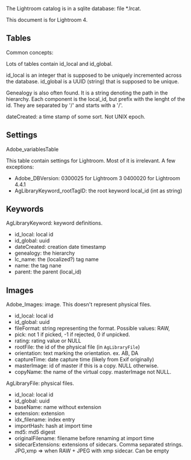 The Lightroom catalog is in a sqlite database: file *.lrcat.


This document is for Lightroom 4.

Tables
------

Common concepts:

Lots of tables contain id_local and id_global.

id_local is an integer that is supposed to be uniquely incremented
across the database.
id_global is a UUID (string) that is supposed to be unique.

Genealogy is also often found. It is a string denoting the path in the
hierarchy. Each component is the local_id, but prefix with the lenght
of the id. They are separated by '/' and starts with a '/'.

dateCreated: a time stamp of some sort. Not UNIX epoch.

## Settings

Adobe_variablesTable

This table contain settings for Lightroom. Most of it is irrelevant.
A few exceptions:

* Adobe_DBVersion:
    0300025 for Lightroom 3
    0400020 for Lightroom 4.4.1
* AgLibraryKeyword_rootTagID: the root keyword local_id (int as string)

## Keywords

AgLibraryKeyword: keyword definitions.

* id_local: local id
* id_global: uuid
* dateCreated: creation date timestamp
* genealogy: the hierarchy
* lc_name: the (localized?) tag name
* name: the tag nane
* parent: the parent (local_id)

## Images

Adobe_Images: image. This doesn't represent physical files.

* id_local: local id
* id_global: uuid
* fileFormat: string representing the format. Possible values: RAW,
* pick: not 1 if picked, -1 if rejected, 0 if unpicked.
* rating: rating value or NULL
* rootFile: the id of the physical file (in `AgLibraryFile`)
* orientation: text marking the orientation. ex. AB, DA
* captureTime: date capture time (likely from Exif originally)
* masterImage: id of master if this is a copy. NULL otherwise.
* copyName: the name of the virtual copy. masterImage not NULL.

AgLibraryFile: physical files.

* id_local: local id
* id_global: uuid
* baseName: name without extension
* extension: extension
* idx_filename: index entry
* importHash: hash at import time
* md5: md5 digest
* originalFilename: filename before renaming at import time
* sidecarExtensions: extensions of sidecars. Comma separated strings.
   JPG,xmp => when RAW + JPEG with xmp sidecar.
   Can be empty
